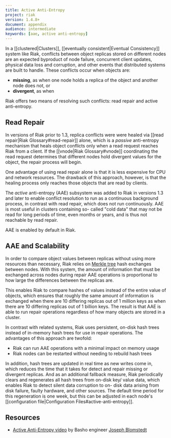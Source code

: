 ```yaml
---
title: Active Anti-Entropy
project: riak
version: 1.4.8+
document: appendix
audience: intermediate
keywords: [aae, active anti-entropy]
---
```


In a [[clustered|Clusters]], [[eventually consistent|Eventual
Consistency]] system like Riak, conflicts between object replicas stored
on different nodes are an expected byproduct of node failure, concurrent
client updates, physical data loss and corruption, and other events that
distributed systems are built to handle. These conflicts occur when
objects are:

* **missing**, as when one node holds a replica of the object and another node does not, or
* **divergent**, as when 


Riak offers two means of resolving such conflicts: read repair and active anti-entropy.

## Read Repair

In versions of Riak prior to 1.3, replica conflicts were were healed via
[[read repair|Riak Glossary#read-repair]] alone, which is a _passive_
anti-entropy mechanism that heals object conflicts only when a read
request reaches Riak from a client. If the [[vnode|Riak Glossary#vnode]]
coordinating the read request determines that different nodes hold
divergent values for the object, the repair process will begin.

One advantage of using read repair alone is that it is less expensive
for CPU and network resources. The drawback of this approach, however,
is that the healing process only reaches those objects that are read by
clients.

The _active_ anti-entropy (AAE) subsystem was added to Riak in
versions 1.3 and later to enable conflict resolution to run as a
continuous background process, in contrast with read repair, which does
not run continuously. AAE is most useful in clusters containing so-
called "cold data" that may not be read for long periods of time, even
months or years, and is thus not reachable by read repair.

AAE is enabled by default in Riak.

## AAE and Scalability

In order to compare object values between replicas without using more
resources than necessary, Riak relies on [Merkle tree](http://en.wikipedia.org/wiki/Merkle_tree)
hash exchanges between nodes. With this system, the amount of
information that must be exchanged across nodes during repair AAE
operations is proportional to how large the differences between the
replicas are.

This enables Riak to compare hashes of values instead of
the entire value of objects, which ensures that roughly the same amount
of information is exchanged when there are 10 differing replicas out of
1 million keys as when there are 10 differing replicas out of 1 billion
keys. The result is that AAE is able to run repair operations regardless
of how many objects are stored in a cluster.

In contrast with related systems, Riak uses persistent, on-disk hash
trees instead of in-memory hash trees for use in repair operations. The
advantages of this approach are twofold:

* Riak can run AAE operations with a minimal impact on memory usage
* Riak nodes can be restarted without needing to rebuild hash trees

In addition, hash trees are updated in real time as new writes come in,
which reduces the time that it takes for detect and repair missing or
divergent replicas. And as an additional fallback measure, Riak
periodically clears and regenerates all hash trees from on-disk key/
value data, which enables Riak to detect silent data corruption to on-
disk data arising from disk failure, faulty hardware, and other sources.
The default time period for this regeneration is one week, but this can
be adjusted in each node's [[configuration file|Configuration Files#active-anti-entropy]].

## Resources

* [Active Anti-Entropy video](http://coffee.jtuple.com/video/AAE.html) by Basho engineer [Joseph Blomstedt](https://github.com/jtuple)

